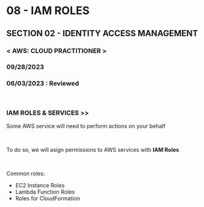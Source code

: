 # 08 - IAM ROLES

## SECTION 02 - IDENTITY ACCESS MANAGEMENT <br>

### < AWS: CLOUD PRACTITIONER > <br>

### 09/28/2023 <br>

### 06/03/2023 : Reviewed <br>

<br>

### IAM ROLES & SERVICES >>

Some AWS service will need to perform actions on your behalf

<br>

To do so, we will asign permissions to AWS services with **IAM Roles**

<br>

Common roles:

- EC2 Instance Roles
- Lambda Function Roles
- Roles for CloudFormation

<br>
